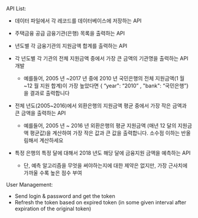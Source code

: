 

API List:

- 데이터 파일에서 각 레코드를 데이터베이스에 저장하는 API
- 주택금융 공급 금융기관(은행) 목록을 출력하는 API
- 년도별 각 금융기관의 지원금액 합계를 출력하는 API
- 각 년도별 각 기관의 전체 지원금액 중에서 가장 큰 금액의 기관명을 출력하는 API 개발
    - 예를들어, 2005 년 ~2017 년 중에 2010 년 국민은행의 전체 지원금액(1 월~12 월 지원 합계)이 가장 높았다면 { “year": “2010” , "bank": “국민은행”}을 결과로 출력합니다
- 전체 년도(2005~2016)에서 외환은행의 지원금액 평균 중에서 가장 작은 금액과 큰 금액을 출력하는 API
    - 예를들어, 2005 년 ~ 2016 년 외환은행의 평균 지원금액 (매년 12 달의 지원금액 평균값)을 계산하여 가장 작은 값과 큰 값을 출력합니다. 소수점 이하는 반올림해서 계산하세요
    
- 특정 은행의 특정 달에 대해서 2018 년도 해당 달에 금융지원 금액을 예측하는 API
    - 단, 예측 알고리즘을 무엇을 써야하는지에 대한 제약은 없지만, 가장 근사치에 가까울 수록 높은 점수 부여
    
    
User Management:
- Send login & password and get the token
- Refresh the token based on expired token (in some given interval after expiration of the original token)
